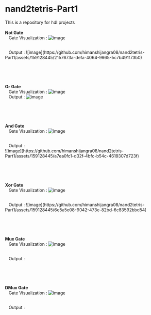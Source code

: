 # nand2tetris-Part1
This is a repository for hdl projects
<br><br>
<b>Not Gate</b><br>
&nbsp;&nbsp;&nbsp;Gate Visualization : 
![image](https://github.com/himanshijangra08/nand2tetris-Part1/assets/159128445/7bf1359e-188e-4197-b370-b8490e7cbbed)

<br>
&nbsp;&nbsp;&nbsp;Output : 
![image](https://github.com/himanshijangra08/nand2tetris-Part1/assets/159128445/2157673a-defa-4064-9665-5c7b491173b0)


<br><br><br>

<b>Or Gate</b><br>
&nbsp;&nbsp;&nbsp;Gate Visualization :
![image](https://github.com/himanshijangra08/nand2tetris-Part1/assets/159128445/4c819a61-4b9c-416a-9ad2-5ead387c03ae)
<br>
&nbsp;&nbsp;&nbsp;Output :
![image](https://github.com/himanshijangra08/nand2tetris-Part1/assets/159128445/0c19a8ca-26bc-4d35-ac59-07b273567764)





 <br><br><br>

<b>And Gate</b><br>
&nbsp;&nbsp;&nbsp;Gate Visualization :
![image](https://github.com/himanshijangra08/nand2tetris-Part1/assets/159128445/f7ced0b8-b97c-4f0a-8251-e3a58b5a3832)

<br>
&nbsp;&nbsp;&nbsp;Output :<br> ![image](https://github.com/himanshijangra08/nand2tetris-Part1/assets/159128445/a7ea0fc1-d32f-4bfc-b54c-4619307d723f)



 <br>






 <br><br><br>

<b>Xor Gate</b><br>
&nbsp;&nbsp;&nbsp;Gate Visualization : 
![image](https://github.com/himanshijangra08/nand2tetris-Part1/assets/159128445/5f868f22-69e3-4daf-a27f-ce2916ae5681)

<br>
&nbsp;&nbsp;&nbsp;Output :
![image](https://github.com/himanshijangra08/nand2tetris-Part1/assets/159128445/6e5a5e08-9042-473e-82bd-6c83592bbd54)

 <br>






 <br><br><br>

<b>Mux Gate</b><br>
&nbsp;&nbsp;&nbsp;Gate Visualization :
![image](https://github.com/himanshijangra08/nand2tetris-Part1/assets/159128445/88200628-3b15-40d5-8a03-5cedb68ef606)

<br>
&nbsp;&nbsp;&nbsp;Output :




<br><br><br>

<b>DMux Gate</b><br>
&nbsp;&nbsp;&nbsp;Gate Visualization :
![image](https://github.com/himanshijangra08/nand2tetris-Part1/assets/159128445/4578680d-4be2-4621-9c43-7057055a1d79)

<br>
&nbsp;&nbsp;&nbsp;Output :




 <br>
